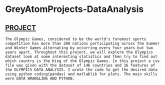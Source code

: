 # GreyAtomProjects-DataAnalysis

## [PROJECT](https://github.com/pulkitdhingra01/GreyAtomProjects-DataAnalysis/blob/main/OlympicsDataAnalysis.ipynb)


```
The Olympic Games, considered to be the world's foremost sports competition has more than 200 nations participating across the Summer and Winter Games alternating by occurring every four years but two years apart. Throughout this project, we will explore the Olympics dataset look at some interesting statistics and then try to find out which country is the King of the Olympic Games. In this project a csv file was given with the dataset of 146 countries and 16 features of  the OLYMPICS DATA ANALYSIS. I wrote the code to get the desired data using python coding(pandas) and matlablib for plots. The main skills were DATA WRANGLING AND PYTHON.
